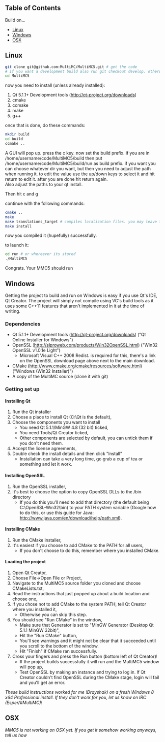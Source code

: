 ## Table of Contents

Build on...

* [Linux](#linux)
* [Windows](#windows)
* [OSX](#osx)

## <a id="linux"></a>Linux

```bash
git clone git@github.com:MultiMC/MultiMC5.git # get the code
# if you want a development build also run git checkout develop. otherwise you get a stable build (from master)
cd MultiMC5
```

now you need to install (unless already installed):

1. Qt 5.1.1+ Development tools (http://qt-project.org/downloads)
1. cmake
1. ccmake
1. make
1. g++

once that is done, do these commands:

```bash
mkdir build
cd build
ccmake ..
```

A GUI will pop up. press the c key. now set the build prefix. if you are in /home/username/code/MultiMC5/build then put /home/username/code/MultiMC5/build/run as build prefix. if you want you can choose whatever dir you want, but then you need to adjust the path when running it. to edit the value use the up/down keys to select it and hit return to edit it. after you are done hit return again.  
Also adjust the paths to your qt install.

Then hit c and g

continue with the following commands:

```bash
cmake ..
make
make translations_target # compiles localization files. you may leave this out if your language is english
make install
```
now you compiled it (hupefully) successfully.

to launch it:

```bash
cd run # or whereever its stored
./MultiMC5
```

Congrats. Your MMC5 should run

## <a id="windows"></a>Windows

Getting the project to build and run on Windows is easy if you use Qt's IDE, Qt Creator. The project will simply not compile using VC's build tools as it uses some C++11 features that aren't implemented in it at the time of writing.

### Dependencies
* Qt 5.1.1+ Development tools (http://qt-project.org/downloads) ("Qt Online Installer for Windows")
* OpenSSL (http://slproweb.com/products/Win32OpenSSL.html) ("Win32 OpenSSL v1.0.1e Light")
    - Microsoft Visual C++ 2008 Redist. is required for this, there's a link on the OpenSSL download page above next to the main download.
* CMake (http://www.cmake.org/cmake/resources/software.html) ("Windows (Win32 Installer)")
* A copy of the MultiMC source (clone it with git)

### Getting set up

#### Installing Qt
1. Run the Qt installer
2. Choose a place to install Qt (C:\Qt is the default),
3. Choose the components you want to install
    - You need Qt 5.1.1/MinGW 4.8 (32 bit) ticked,
    - You need Tools/Qt Creator ticked,
    - Other components are selected by default, you can untick them if you don't need them.
4. Accept the license agreements,
5. Double check the install details and then click "Install"
    - Installation can take a very long time, go grab a cup of tea or something and let it work.

#### Installing OpenSSL
1. Run the OpenSSL installer,
2. It's best to choose the option to copy OpenSSL DLLs to the /bin directory
    - If you do this you'll need to add that directory (the default being C:\OpenSSL-Win32\bin) to your PATH system variable (Google how to do this, or use this guide for Java: http://www.java.com/en/download/help/path.xml).

#### Installing CMake
1. Run the CMake installer,
2. It's easiest if you choose to add CMake to the PATH for all users,
    - If you don't choose to do this, remember where you installed CMake.

#### Loading the project
1. Open Qt Creator,
2. Choose File->Open File or Project,
3. Navigate to the MultiMC5 source folder you cloned and choose CMakeLists.txt,
4. Read the instructions that just popped up about a build location and choose one,
5. If you chose not to add CMake to the system PATH, tell Qt Creator where you installed it,
    - Otherwise you can skip this step.
6. You should see "Run CMake" in the window,
    - Make sure that Generator is set to "MinGW Generator (Desktop Qt 5.1.1 MinGW 32bit)",
    - Hit the "Run CMake" button,
    - You'll see warnings and it might not be clear that it succeeded until you scroll to the bottom of the window.
    - Hit "Finish" if CMake ran successfully.
7. Cross your fingers and press the Run button (bottom left of Qt Creator)!
    - If the project builds successfully it will run and the MultiMC5 window will pop up,
    - Test OpenSSL by making an instance and trying to log in. If Qt Creator couldn't find OpenSSL during the CMake stage, login will fail and you'll get an error.

*These build instructions worked for me (Drayshak) on a fresh Windows 8 x64 Professional install. If they don't work for you, let us know on IRC (Esper/#MultiMC)!*

## <a id="osx"></a>OSX

*MMC5 is not working on OSX yet. If you get it somehow working anyways, tell us how*
